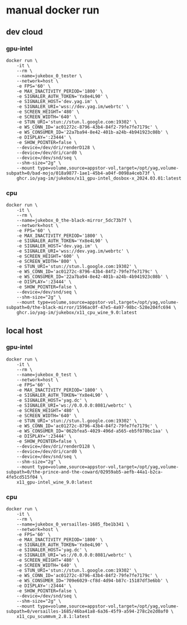 # manual docker run

## dev cloud

### gpu-intel

    docker run \
        -it \
        --rm \
        --name=jukebox_0_tester \
        --network=host \
        -e FPS='60' \
        -e MAX_INACTIVITY_PERIOD='1800' \
        -e SIGNALER_AUTH_TOKEN='Yx8e4L90' \
        -e SIGNALER_HOST='dev.yag.im' \
        -e SIGNALER_URI='wss://dev.yag.im/webrtc' \
        -e SCREEN_HEIGHT='480' \
        -e SCREEN_WIDTH='640' \
        -e STUN_URI='stun://stun.l.google.com:19302' \
        -e WS_CONN_ID='ac01272c-8796-43b4-84f2-79fe7fe7179c' \
        -e WS_CONSUMER_ID='22a7ba94-8e42-401b-a24b-4b941923c08b' \
        -e DISPLAY=':23444' \
        -e SHOW_POINTER=false \
        --device=/dev/dri/renderD128 \
        --device=/dev/dri/card0 \
        --device=/dev/snd/seq \
        --shm-size="2g" \
        --mount type=volume,source=appstor-vol,target=/opt/yag,volume-subpath=0/bad-mojo/018a9877-1ae1-45b4-a04f-0098a4ceb73f \
        ghcr.io/yag-im/jukebox/x11_gpu-intel_dosbox-x_2024.03.01:latest

### cpu

    docker run \
        -it \
        --rm \
        --name=jukebox_0_the-black-mirror_5dc73b7f \
        --network=host \
        -e FPS='60' \
        -e MAX_INACTIVITY_PERIOD='1800' \
        -e SIGNALER_AUTH_TOKEN='Yx8e4L90' \
        -e SIGNALER_HOST='dev.yag.im' \
        -e SIGNALER_URI='wss://dev.yag.im/webrtc' \
        -e SCREEN_HEIGHT='600' \
        -e SCREEN_WIDTH='800' \
        -e STUN_URI='stun://stun.l.google.com:19302' \
        -e WS_CONN_ID='ac01272c-8796-43b4-84f2-79fe7fe7179c' \
        -e WS_CONSUMER_ID='22a7ba94-8e42-401b-a24b-4b941923c08b' \
        -e DISPLAY=':23444' \
        -e SHOW_POINTER=false \
        --device=/dev/snd/seq \
        --shm-size="2g" \
        --mount type=volume,source=appstor-vol,target=/opt/yag,volume-subpath=0/the-black-mirror/1596ac0f-47e5-4a97-98bc-528e204fc694 \
        ghcr.io/yag-im/jukebox/x11_cpu_wine_9.0:latest

## local host

### gpu-intel

    docker run \
        -it \
        --rm \
        --name=jukebox_0_test \
        --network=host \
        -e FPS='60' \
        -e MAX_INACTIVITY_PERIOD='1800' \
        -e SIGNALER_AUTH_TOKEN='Yx8e4L90' \
        -e SIGNALER_HOST='yag.dc' \
        -e SIGNALER_URI='ws://0.0.0.0:8081/webrtc' \
        -e SCREEN_HEIGHT='480' \
        -e SCREEN_WIDTH='640' \
        -e STUN_URI='stun://stun.l.google.com:19302' \
        -e WS_CONN_ID='ac01272c-8796-43b4-84f2-79fe7fe7179c' \
        -e WS_CONSUMER_ID='062bfea5-4029-496d-a565-eb5f070bc1aa' \
        -e DISPLAY=':23444' \
        -e SHOW_POINTER=false \
        --device=/dev/dri/renderD128 \
        --device=/dev/dri/card0 \
        --device=/dev/snd/seq \
        --shm-size="2g" \
        --mount type=volume,source=appstor-vol,target=/opt/yag,volume-subpath=0/the-prince-and-the-coward/02959ab5-aefb-44a1-b2ca-4fe5cd515f04 \
        x11_gpu-intel_wine_9.0:latest

### cpu

    docker run \
        -it \
        --rm \
        --name=jukebox_0_versailles-1685_fbe1b341 \
        --network=host \
        -e FPS='60' \
        -e MAX_INACTIVITY_PERIOD='1800' \
        -e SIGNALER_AUTH_TOKEN='Yx8e4L90' \
        -e SIGNALER_HOST='yag.dc' \
        -e SIGNALER_URI='ws://0.0.0.0:8081/webrtc' \
        -e SCREEN_HEIGHT='480' \
        -e SCREEN_WIDTH='640' \
        -e STUN_URI='stun://stun.l.google.com:19302' \
        -e WS_CONN_ID='ac01272c-8796-43b4-84f2-79fe7fe7179c' \
        -e WS_CONSUMER_ID='709e6029-cf8d-4d94-b87c-15187df3e6bb' \
        -e DISPLAY=':23444' \
        -e SHOW_POINTER=false \
        --device=/dev/snd/seq \
        --shm-size="2g" \
        --mount type=volume,source=appstor-vol,target=/opt/yag,volume-subpath=0/versailles-1685/46ba41a8-6a36-45f9-a594-278c2e2d0af0 \
        x11_cpu_scummvm_2.8.1:latest
